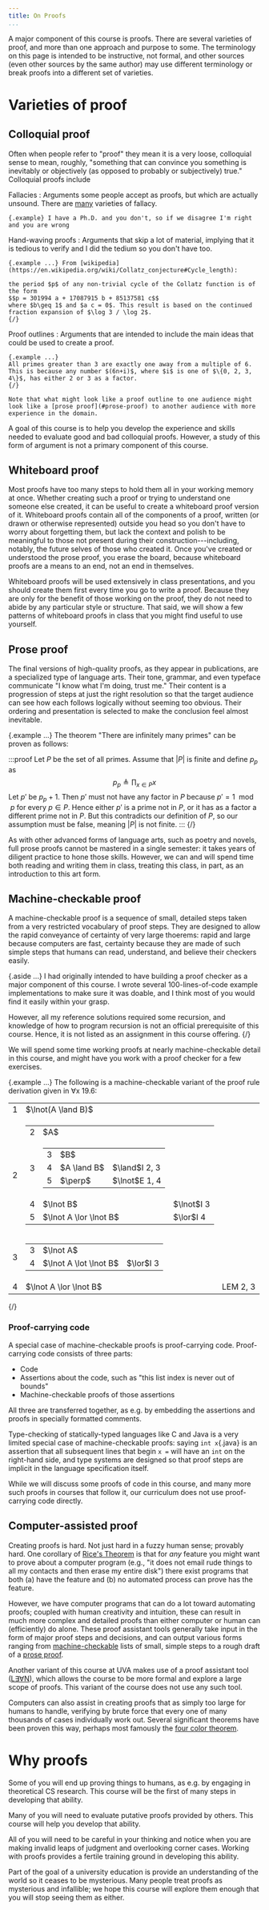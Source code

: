 ```yaml
---
title: On Proofs
...
```


A major component of this course is proofs.
There are several varieties of proof, and more than one approach and purpose to some.
The terminology on this page is intended to be instructive, not formal, and other sources (even other sources by the same author) may use different terminology or break proofs into a different set of varieties.

# Varieties of proof

## Colloquial proof

Often when people refer to "proof" they mean it is a very loose, colloquial sense to mean, roughly, "something that can convince you something is inevitably or objectively (as opposed to probably or subjectively) true."
Colloquial proofs include 

Fallacies
:   Arguments some people accept as proofs, but which are actually unsound.
    There are [many](https://en.wikipedia.org/wiki/List_of_fallacies) varieties of fallacy.
    
    {.example} I have a Ph.D. and you don't, so if we disagree I'm right and you are wrong

Hand-waving proofs
:    Arguments that skip a lot of material, implying that it is tedious to verify and I did the tedium so you don't have too.
    
    {.example ...} From [wikipedia](https://en.wikipedia.org/wiki/Collatz_conjecture#Cycle_length):
    
    the period $p$ of any non-trivial cycle of the Collatz function is of the form
    $$p = 301994 a + 17087915 b + 85137581 c$$
    where $b\geq 1$ and $a c = 0$. This result is based on the continued fraction expansion of $\log 3 / \log 2$.
    {/}

Proof outlines
:   Arguments that are intended to include the main ideas that could be used to create a proof.
    
    {.example ...}
    All primes greater than 3 are exactly one away from a multiple of 6. This is because any number $(6n+i)$, where $i$ is one of $\{0, 2, 3, 4\}$, has either 2 or 3 as a factor.
    {/}
    
    Note that what might look like a proof outline to one audience might look like a [prose proof](#prose-proof) to another audience with more experience in the domain.

A goal of this course is to help you develop the experience and skills needed to evaluate good and bad colloquial proofs. However, a study of this form of argument is not a primary component of this course.

## Whiteboard proof

Most proofs have too many steps to hold them all in your working memory at once.
Whether creating such a proof or trying to understand one someone else created,
it can be useful to create a whiteboard proof version of it.
Whiteboard proofs contain all of the components of a proof, written (or drawn or otherwise represented) outside you head so you don't have to worry about forgetting them, but lack the context and polish to be meaningful to those not present during their construction---including, notably, the future selves of those who created it.
Once you've created or understood the prose proof, you erase the board, because whiteboard proofs are a means to an end, not an end in themselves.

Whiteboard proofs will be used extensively in class presentations, and you should create them first every time you go to write a proof.
Because they are only for the benefit of those working on the proof, they do not need to abide by any particular style or structure.
That said, we will show a few patterns of whiteboard proofs in class that you might find useful to use yourself.

## Prose proof

The final versions of high-quality proofs, as they appear in publications, are a specialized type of language arts.
Their tone, grammar, and even typeface communicate "I know what I'm doing, trust me."
Their content is a progression of steps at just the right resolution so that the target audience can see how each follows logically without seeming too obvious.
Their ordering and presentation is selected to make the conclusion feel almost inevitable.

{.example ...} The theorem "There are infinitely many primes" can be proven as follows:

:::proof
Let $P$ be the set of all primes. Assume that $|P|$ is finite
and define $p_p$ as $$p_p \triangleq \prod_{x \in P} x$$
Let $p'$ be $p_p + 1$.
Then $p'$ must not have any factor in $P$ because $p' = 1 \mod p$ for every $p \in P$.
Hence either $p'$ is a prime not in $P$, or it has as a factor a different prime not in $P$.
But this contradicts our definition of $P$, so our assumption must be false, meaning $|P|$ is not finite.
:::
{/}

<!--
clear to a skeptic
not obvious but inevitable
-->


As with other advanced forms of language arts, such as poetry and novels, full prose proofs cannot be mastered in a single semester: it takes years of diligent practice to hone those skills.
However, we can and will spend time both reading and writing them in class, treating this class, in part, as an introduction to this art form.

## Machine-checkable proof

A machine-checkable proof is a sequence of small, detailed steps taken from a very restricted vocabulary of proof steps.
They are designed to allow the rapid conveyance of certainty of very large thoerems:
rapid and large because computers are fast,
certainty because they are made of such simple steps that humans can read, understand, and believe their checkers easily.

{.aside ...}
I had originally intended to have building a proof checker as a major component of this course. I wrote several 100-lines-of-code example implementations to make sure it was doable, and I think most of you would find it easily within your grasp.

However, all my reference solutions required some recursion, and knowledge of how to program recursion is not an official prerequisite of this course.
Hence, it is not listed as an assignment in this course offering.
{/}

We will spend some time working proofs at nearly machine-checkable detail in this course, and might have you work with a proof checker for a few exercises.

{.example ...} The following is a machine-checkable variant of the proof rule derivation given in ∀x 19.6:


<table class="TFL">
    <tr><td>1</td><td>$\lnot(A \land B)$</td></tr>
    <tr class="then"><td>2</td><td>
        <table class="TFL">
            <tr><td>2</td><td>$A$</td></tr>
            <tr class="then"><td>3</td><td>
                <table class="TFL">
                    <tr><td>3</td><td>$B$</td></tr>
                    <tr class="then"><td>4</td><td>$A \land B$</td><td>$\land$I 2, 3</td></tr>
                    <tr><td>5</td><td>$\perp$</td><td>$\lnot$E 1, 4</td></tr>
                </table>
            </td></tr>
            <tr><td>4</td><td>$\lnot B$</td><td>$\lnot$I 3</td></tr>
            <tr><td>5</td><td>$\lnot A \lor \lnot B$</td><td>$\lor$I 4</td></tr>
        </table>
    </td></tr>
    <tr><td>3</td><td>
        <table class="TFL">
            <tr><td>3</td><td>$\lnot A$</td></tr>
            <tr class="then"><td>4</td><td>$\lnot A \lot \lnot B$</td><td>$\lor$I 3</td></tr>
        </table>
    </td></tr>
    <tr><td>4</td><td>$\lnot A \lor \lnot B$</td><td>LEM 2, 3</td></tr>
</table>

{/}

### Proof-carrying code

A special case of machine-checkable proofs is proof-carrying code.
Proof-carrying code consists of three parts:

- Code
- Assertions about the code, such as "this list index is never out of bounds"
- Machine-checkable proofs of those assertions

All three are transferred together, as e.g. by embedding the assertions and proofs in specially formatted comments.

Type-checking of statically-typed languages like C and Java is a very limited special case of machine-checkable proofs:
saying `int x`{.java} is an assertion that all subsequent lines that begin `x =` will have an `int` on the right-hand side,
and type systems are designed so that proof steps are implicit in the language specification itself.

While we will discuss some proofs of code in this course,
and many more such proofs in courses that follow it,
our curriculum does not use proof-carrying code directly.

## Computer-assisted proof

Creating proofs is hard.
Not just hard in a fuzzy human sense; provably hard.
One corollary of [Rice's Theorem](https://en.wikipedia.org/wiki/Rice%27s_theorem)
is that for *any* feature you might want to prove about a computer program
(e.g., "it does not email rude things to all my contacts and then erase my entire disk")
there exist programs that both (a) have the feature and (b) no automated process can prove has the feature.

However, we have computer programs that can do a lot toward automating proofs; coupled with human creativity and intuition, these can result in much more complex and detailed proofs than either computer or human can (efficiently) do alone.
These proof assistant tools generally take input in the form of major proof steps and decisions, and can output various forms ranging from [machine-checkable](#machine-checkable-proofs) lists of small, simple steps
to a rough draft of a [prose proof](#prose-proof).

Another variant of this course at UVA makes use of a proof assistant tool ([L∃∀N](https://leanprover.github.io)), which allows the course to be more formal and explore a large scope of proofs.
This variant of the course does not use any such tool.

Computers can also assist in creating proofs that as simply too large for humans to handle, verifying by brute force that every one of many thousands of cases individually work out.
Several significant theorems have been proven this way, perhaps most famously the [four color theorem](https://en.wikipedia.org/wiki/Four_color_theorem).

# Why proofs

Some of you will end up proving things to humans, as e.g. by engaging in theoretical CS research. This course will be the first of many steps in developing that ability.

Many of you will need to evaluate putative proofs provided by others. This course will help you develop that ability.

All of you will need to be careful in your thinking and notice when you are making invalid leaps of judgment and overlooking corner cases. Working with proofs provides a fertile training ground in developing this ability.

Part of the goal of a university education is provide an understanding of the world so it ceases to be mysterious.
Many people treat proofs as mysterious and infallible; we hope this course will explore them enough that you will stop seeing them as either.
